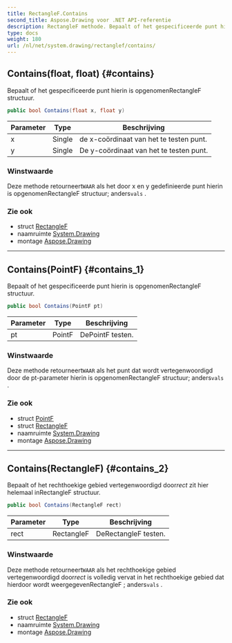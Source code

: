 ```yaml
---
title: RectangleF.Contains
second_title: Aspose.Drawing voor .NET API-referentie
description: RectangleF methode. Bepaalt of het gespecificeerde punt hierin is opgenomenRectangleF structuur.
type: docs
weight: 180
url: /nl/net/system.drawing/rectanglef/contains/
---
```

## Contains(float, float) {#contains}

Bepaalt of het gespecificeerde punt hierin is opgenomenRectangleF structuur.

```csharp
public bool Contains(float x, float y)
```

| Parameter | Type | Beschrijving |
| --- | --- | --- |
| x | Single | de x-coördinaat van het te testen punt. |
| y | Single | De y-coördinaat van het te testen punt. |

### Winstwaarde

Deze methode retourneert`WAAR` als het door x en y gedefinieerde punt hierin is opgenomenRectangleF structuur; anders`vals` .

### Zie ook

* struct [RectangleF](../)
* naamruimte [System.Drawing](../../rectanglef/)
* montage [Aspose.Drawing](../../../)

---

## Contains(PointF) {#contains_1}

Bepaalt of het gespecificeerde punt hierin is opgenomenRectangleF structuur.

```csharp
public bool Contains(PointF pt)
```

| Parameter | Type | Beschrijving |
| --- | --- | --- |
| pt | PointF | DePointF testen. |

### Winstwaarde

Deze methode retourneert`WAAR` als het punt dat wordt vertegenwoordigd door de pt-parameter hierin is opgenomenRectangleF structuur; anders`vals` .

### Zie ook

* struct [PointF](../../pointf/)
* struct [RectangleF](../)
* naamruimte [System.Drawing](../../rectanglef/)
* montage [Aspose.Drawing](../../../)

---

## Contains(RectangleF) {#contains_2}

Bepaalt of het rechthoekige gebied vertegenwoordigd door*rect* zit hier helemaal inRectangleF structuur.

```csharp
public bool Contains(RectangleF rect)
```

| Parameter | Type | Beschrijving |
| --- | --- | --- |
| rect | RectangleF | DeRectangleF testen. |

### Winstwaarde

Deze methode retourneert`WAAR` als het rechthoekige gebied vertegenwoordigd door*rect* is volledig vervat in het rechthoekige gebied dat hierdoor wordt weergegevenRectangleF ; anders`vals` .

### Zie ook

* struct [RectangleF](../)
* naamruimte [System.Drawing](../../rectanglef/)
* montage [Aspose.Drawing](../../../)


